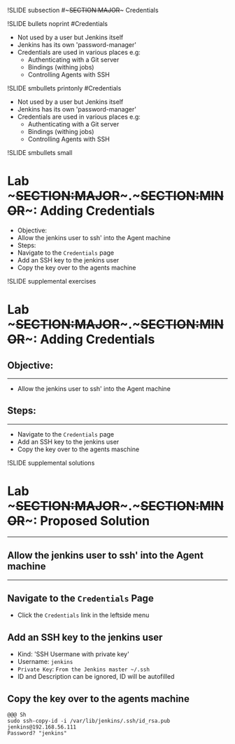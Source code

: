 !SLIDE subsection
#~~~SECTION:MAJOR~~~ Credentials

!SLIDE bullets noprint
#Credentials
* Not used by a user but Jenkins itself
* Jenkins has its own 'password-manager'
* Credentials are used in various places e.g:
  - Authenticating with a Git server
  - Bindings (withing jobs)
  - Controlling Agents with SSH

!SLIDE smbullets printonly
#Credentials
* Not used by a user but Jenkins itself
* Jenkins has its own 'password-manager'
* Credentials are used in various places e.g:
  - Authenticating with a Git server
  - Bindings (withing jobs)
  - Controlling Agents with SSH

!SLIDE smbullets small
# Lab ~~~SECTION:MAJOR~~~.~~~SECTION:MINOR~~~: Adding Credentials
* Objective:
 * Allow the jenkins user to ssh' into the Agent machine
* Steps:
 * Navigate to the `Credentials` page
 * Add an SSH key to the jenkins user
 * Copy the key over to the agents machine

!SLIDE supplemental exercises
# Lab ~~~SECTION:MAJOR~~~.~~~SECTION:MINOR~~~: Adding Credentials

## Objective:

****

* Allow the jenkins user to ssh' into the Agent machine

## Steps:

****

* Navigate to the `Credentials` page
* Add an SSH key to the jenkins user
* Copy the key over to the agents maschine

!SLIDE supplemental solutions
# Lab ~~~SECTION:MAJOR~~~.~~~SECTION:MINOR~~~: Proposed Solution

****

## Allow the jenkins user to ssh' into the Agent machine

****

## Navigate to the `Credentials` Page

* Click the `Credentials` link in the leftside menu

## Add an SSH key to the jenkins user

* Kind: 'SSH Usermane with private key'
* Username: `jenkins`
* `Private Key`: `From the Jenkins master ~/.ssh`
* ID and Description can be ignored, ID will be autofilled

## Copy the key over to the agents machine

    @@@ Sh
	sudo ssh-copy-id -i /var/lib/jenkins/.ssh/id_rsa.pub jenkins@192.168.56.111
    Password? "jenkins"

